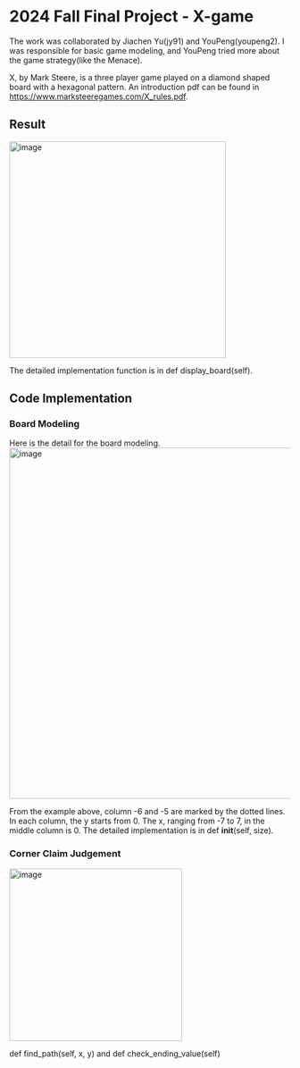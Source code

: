 # 2024 Fall Final Project - X-game

The work was collaborated by Jiachen Yu(jy91) and YouPeng(youpeng2). I was responsible for basic game modeling, and YouPeng tried more about the game strategy(like the Menace).

X, by Mark Steere, is a three player game played on a diamond shaped board with a hexagonal pattern. An introduction pdf can be found in https://www.marksteeregames.com/X_rules.pdf.

## Result
<img width="388" alt="image" src="https://github.com/user-attachments/assets/b4e324f7-37ee-4fcf-bfb7-4566fe1869b5">

The detailed implementation function is in def display_board(self).

## Code Implementation 
### Board Modeling
Here is the detail for the board modeling. 
<img width="629" alt="image" src="https://github.com/user-attachments/assets/804e9899-0395-4d56-8e67-e286b5d0cd69">

From the example above, column -6 and -5 are marked by the dotted lines. In each column, the y starts from 0. The x, ranging from -7 to 7, in the middle column is 0. The detailed implementation is in def __init__(self, size).

### Corner Claim Judgement  
<img width="309" alt="image" src="https://github.com/user-attachments/assets/b55e45dc-139a-48c4-b68e-752a70512029">

def find_path(self, x, y) and def check_ending_value(self) 

